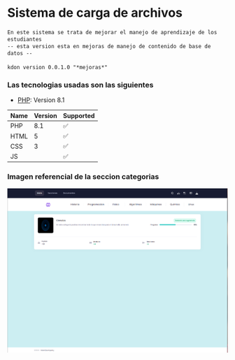 # Sistema de carga de archivos

    En este sistema se trata de mejorar el manejo de aprendizaje de los estudiantes
    -- esta version esta en mejoras de manejo de contenido de base de datos --

    kdon version 0.0.1.0 "*mejoras*"

### Las tecnologias usadas son las siguientes 

* [PHP](https://www.php.net/): Version 8.1

| Name | Version | Supported          |
| ---- | ------- | ------------------ |
| PHP  |   8.1   | :white_check_mark: |
| HTML  |   5   | :white_check_mark: |
| CSS  |   3   | :white_check_mark: |
| JS  |      | :white_check_mark: |

### Imagen referencial de la seccion categorias

![Imgen del proyecto](assets/media/demos/muestra-2.png)